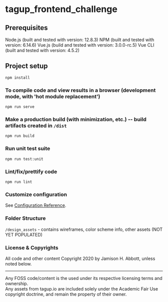 # tagup_frontend_challenge

## Prerequisites
Node.js  (built and tested with version: 12.8.3)
NPM  (built and tested with version: 6.14.6)
Vue.js  (build and tested with version: 3.0.0-rc.5)
Vue CLI  (built and tested with version: 4.5.2)

## Project setup
```
npm install
```

### To compile code and view results in a browser (development mode, with 'hot module replacement')
```
npm run serve
```

### Make a production build (with minimization, etc.) -- build artifacts created in `/dist`
```
npm run build
```

### Run unit test suite
```
npm run test:unit
```

### Lint/fix/prettify code
```
npm run lint
```

### Customize configuration
See [Configuration Reference](https://cli.vuejs.org/config/).

### Folder Structure
`/design_assets` - contains wireframes, color scheme info, other assets  (NOT YET POPULATED)

### License & Copyrights

All code and other content Copyright 2020 by Jamison H. Abbott, unless noted below.  

---
Any FOSS code/content is the used under its respective licensing terms and ownership.  
Any assets from tagup.io are included solely under the Academic Fair Use copyright doctrine, and remain the property of their owner.
